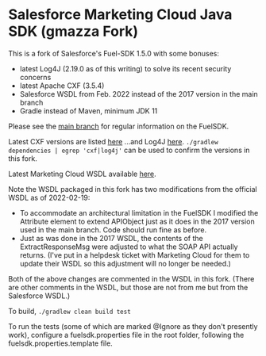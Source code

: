 Salesforce Marketing Cloud Java SDK (gmazza Fork)
===================================

This is a fork of Salesforce's Fuel-SDK 1.5.0 with some bonuses:

* latest Log4J (2.19.0 as of this writing) to solve its recent security concerns
* latest Apache CXF (3.5.4)
* Salesforce WSDL from Feb. 2022 instead of the 2017 version in the main branch
* Gradle instead of Maven, minimum JDK 11

Please see the [main branch](https://github.com/salesforce-marketingcloud/FuelSDK-Java)
for regular information on the FuelSDK.

Latest CXF versions are listed [here](https://cxf.apache.org/download.html)
...and Log4J [here](https://logging.apache.org/log4j/2.x/download.html). 
`./gradlew dependencies | egrep 'cxf|log4j'` can be used to confirm the versions in this fork.

Latest Marketing Cloud WSDL available [here](https://webservice.exacttarget.com/ETFramework.wsdl).

Note the WSDL packaged in this fork has two modifications from the official WSDL as of 2022-02-19:
* To accommodate an architectural limitation in the FuelSDK I modified the Attribute element to extend APIObject
just as it does in the 2017 version used in the main branch.  Code should run fine as before.
* Just as was done in the 2017 WSDL, the contents of the ExtractResponseMsg were adjusted to what the SOAP API actually returns.
  (I've put in a helpdesk ticket with Marketing Cloud for them to update their WSDL so this adjustment will no longer be needed.)

Both of the above changes are commented in the WSDL in this fork.  (There are other comments in the WSDL, but those are
not from me but from the Salesforce WSDL.)

To build, `./gradlew clean build test`

To run the tests (some of which are marked @Ignore as they don't presently work),
configure a fuelsdk.properties file in the root folder, following the 
fuelsdk.properties.template file.
